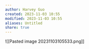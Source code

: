 ```yaml
---
author: Harvey Guo
created: 2023-11-03 10:55
modified: 2023-11-03 10:55
aliases: Untitled
share: true
---
```

![[Pasted image 20231103105533.png]]
